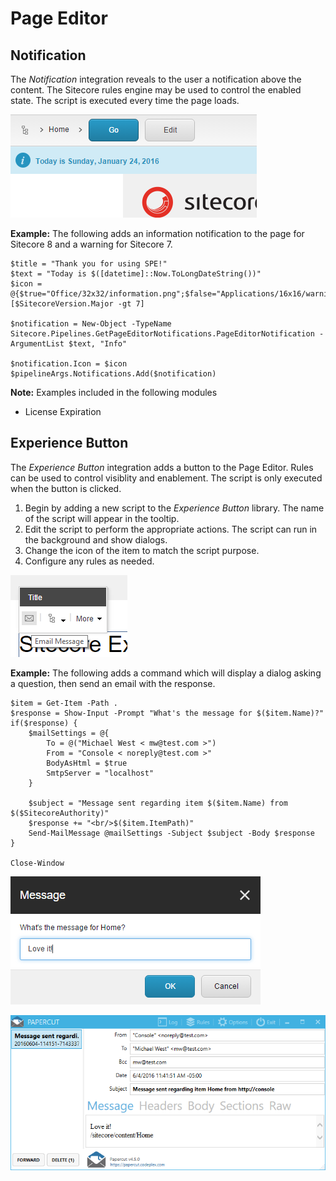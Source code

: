 # Page Editor

## Notification

The _Notification_ integration reveals to the user a notification above the content. The Sitecore rules engine may be used to control the enabled state. The script is executed every time the page loads.

![A Notification for the current date](../../.gitbook/assets/notification-information.png)

**Example:** The following adds an information notification to the page for Sitecore 8 and a warning for Sitecore 7.

```text
$title = "Thank you for using SPE!"
$text = "Today is $([datetime]::Now.ToLongDateString())"
$icon = @{$true="Office/32x32/information.png";$false="Applications/16x16/warning.png"}[$SitecoreVersion.Major -gt 7]

$notification = New-Object -TypeName Sitecore.Pipelines.GetPageEditorNotifications.PageEditorNotification -ArgumentList $text, "Info"

$notification.Icon = $icon
$pipelineArgs.Notifications.Add($notification)
```

**Note:** Examples included in the following modules

* License Expiration

## Experience Button

The _Experience Button_ integration adds a button to the Page Editor. Rules can be used to control visiblity and enablement. The script is only executed when the button is clicked.

1. Begin by adding a new script to the _Experience Button_ library. The name of the script will appear in the tooltip.
2. Edit the script to perform the appropriate actions. The script can run in the background and show dialogs.
3. Change the icon of the item to match the script purpose.
4. Configure any rules as needed.

![An Experience Button for sending emails](../../.gitbook/assets/experience-button-with-tooltip.png)

**Example:** The following adds a command which will display a dialog asking a question, then send an email with the response.

```text
$item = Get-Item -Path .
$response = Show-Input -Prompt "What's the message for $($item.Name)?"
if($response) {
    $mailSettings = @{
        To = @("Michael West < mw@test.com >")
        From = "Console < noreply@test.com >"
        BodyAsHtml = $true
        SmtpServer = "localhost"
    }

    $subject = "Message sent regarding item $($item.Name) from $($SitecoreAuthority)"
    $response += "<br/>$($item.ItemPath)"
    Send-MailMessage @mailSettings -Subject $subject -Body $response
}

Close-Window
```

![Message Input](../../.gitbook/assets/message-input-with-ok-cancel.png)

![Email Response](../../.gitbook/assets/papercut-email-response.png)

